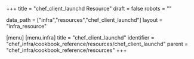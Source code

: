 +++
title = "chef_client_launchd Resource"
draft = false
robots = ""

data_path = ["infra","resources","chef_client_launchd"]
layout = "infra_resource"


[menu]
  [menu.infra]
    title = "chef_client_launchd"
    identifier = "chef_infra/cookbook_reference/resources/chef_client_launchd"
    parent = "chef_infra/cookbook_reference/resources"
+++

<!-- The contents of this page are automatically generated from the chef_client_launchd.yaml file in the data directory. -->
<!-- To suggest a change, edit the https://github.com/chef/chef/blob/master/lib/chef/resource/chef_client_launchd.rb file
      and submit a pull request to the https://github.com/chef/chef repository. -->
